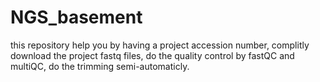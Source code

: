 # NGS_basement
this repository help you by having a project accession number, complitly download the project fastq files, do the quality control by fastQC and multiQC, do the trimming semi-automaticly.
